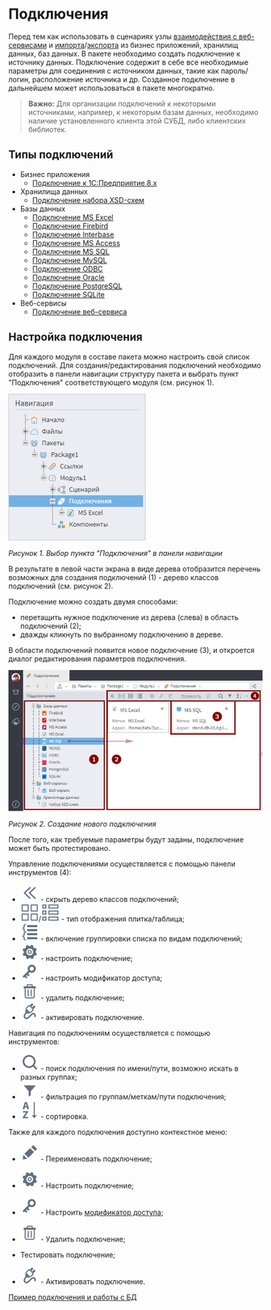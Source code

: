 # Подключения

Перед тем как использовать в сценариях узлы [взаимодействия с веб-сервисами](../../processors/integration/calling-web-srvice.md) и [импорта](../import/README.md)/[экспорта](../export/README.md) из бизнес приложений, хранилищ данных, баз данных. В пакете необходимо создать подключение к источнику данных. Подключение содержит в себе все необходимые параметры для соединения с источником данных, такие как пароль/логин, расположение источника и др.
Созданное подключение в дальнейшем может использоваться в пакете многократно.

> **Важно:** Для организации подключений к некоторыми источниками, например, к некоторым базам данных, необходимо наличие установленного клиента этой СУБД, либо клиентских библиотек.

## Типы подключений

  * Бизнес приложения
    * [Подключение к 1C:Предприятие 8.x](./list/1c.md)
  * Хранилища данных
    * [Подключение набора XSD-схем](./list/schemes.md)
  * Базы данных
    * [Подключение MS Excel](./list/excel.md)
    * [Подключение Firebird](./list/firebird.md)
    * [Подключение Interbase](./list/interbase.md)
    * [Подключение MS Access](./list/msaccess.md)
    * [Подключение MS SQL](./list/mssql.md)
    * [Подключение MySQL](./list/mysql.md)
    * [Подключение ODBC](./list/odbc.md)
    * [Подключение Oracle](./list/oracle.md)
    * [Подключение PostgreSQL](./list/postgresql.md)
    * [Подключение SQLite](./list/sqlite.md)
  * Веб-сервисы
    * [Подключение веб-сервиса](./list/web-service.md)

## Настройка подключения

Для каждого модуля в составе пакета можно настроить свой список подключений. Для создания/редактирования подключений необходимо отобразить в панели навигации структуру пакета и выбрать пункт "Подключения" соответствующего модуля (см. рисунок 1).

![](../../media/app/integration/connections/scr-3.png)

*Рисунок 1. Выбор пункта "Подключения" в панели навигации*

В результате в левой части экрана в виде дерева отобразится перечень возможных для создания подключений (1) - дерево классов подключений (см. рисунок 2).

Подключение можно создать двумя способами:

* перетащить нужное подключение из дерева (слева) в область подключений (2);
* дважды кликнуть по выбранному подключению в дереве.

В области подключений появится новое подключение (3), и откроется диалог редактирования параметров подключения.

![](../../media/app/integration/connections/create-connections-1.png)

*Рисунок 2. Создание нового подключения*

После того, как требуемые параметры будут заданы, подключение может быть протестировано.

Управление подключениями осуществляется с помощью панели инструментов (4):

* ![](../../media/app/icons/toolbar-18/toolbar-18-107.svg) - скрыть дерево классов подключений;
* ![](../../media/app/icons/toolbar-18/toolbar-18-42.svg)/![](../../media/app/icons/toolbar-18/toolbar-18-43.svg)  - тип отображения плитка/таблица;
* ![](../../media/app/icons/toolbar-18/toolbar-181.svg) - включение группировки списка по видам подключений;
* ![](../../media/app/icons/toolbar-18/toolbar-18-1.svg) - настроить подключение;
* ![](../../media/app/icons/toolbar-18/toolbar-18-136.svg) - настроить модификатор доступа;
* ![](../../media/app/icons/toolbar-18/toolbar-18-8.svg) - удалить подключение;
* ![](../../media/app/icons/toolbar-18/toolbar-18-131.svg) - активировать подключение.

Навигация по подключениям осуществляется с помощью инструментов:

* ![](../../media/app/icons/toolbar-18/toolbar-18-33.svg) - поиск подключения по имени/пути, возможно искать в разных группах;
* ![](../../media/app/icons/toolbar-18/toolbar-18-117.svg) - фильтрация по группам/меткам/пути подключения;
* ![](../../media/app/icons/toolbar-18/toolbar-18-116.svg) - сортировка.

Также для каждого подключения доступно контекстное меню:

* ![](../../media/app/icons/toolbar-18/toolbar-18-28.svg) - Переименовать подключение;
* ![](../../media/app/icons/toolbar-18/toolbar-18-1.svg) - Настроить подключение;
* ![](../../media/app/icons/toolbar-18/toolbar-18-136.svg) - Настроить [модификатор доступа](../../scenario/access_modifier.md);
* ![](../../media/app/icons/toolbar-18/toolbar-18-8.svg) - Удалить подключение;

* Тестировать подключение;

* ![](../../media/app/icons/toolbar-18/toolbar-18-131.svg) - Активировать подключение.

[Пример подключения и работы с БД](../../quick-start/database.md)
